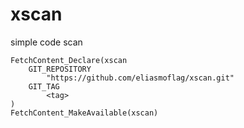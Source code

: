 # xscan
simple code scan

```
FetchContent_Declare(xscan
	GIT_REPOSITORY
		"https://github.com/eliasmoflag/xscan.git"
	GIT_TAG
        <tag>
)
FetchContent_MakeAvailable(xscan)
```